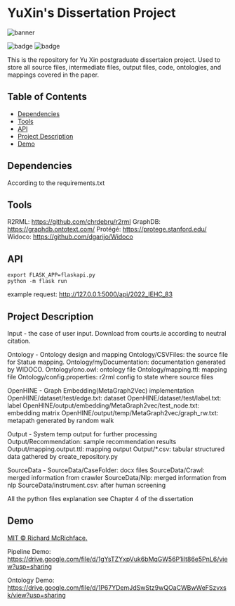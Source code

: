 # YuXin's Dissertation Project

![banner]()

![badge]()
![badge]()

This is the repository for Yu Xin postgraduate dissertaion project. Used to store all source files, intermediate files, output files, code, ontologies, and mappings covered in the paper.

## Table of Contents

- [Dependencies](#dependencies)
- [Tools](#tool)
- [API](#api)
- [Project Description](#description)
- [Demo](#demo)

## Dependencies
According to the requirements.txt

## Tools
R2RML: https://github.com/chrdebru/r2rml
GraphDB: https://graphdb.ontotext.com/
Protégé: https://protege.stanford.edu/
Widoco: https://github.com/dgarijo/Widoco

## API
```
export FLASK_APP=flaskapi.py
python -m flask run
```
example request: http://127.0.0.1:5000/api/2022_IEHC_83

## Project Description
Input - the case of user input. Download from courts.ie according to neutral citation.

Ontology - Ontology design and mapping
Ontology/CSVFiles: the source file for Statue mapping.
Ontology/myDocumentation: documentation generated by WIDOCO.
Ontology/ono.owl: ontology file
Ontology/mapping.ttl: mapping file
Ontology/config.properties: r2rml config to state where source files

OpenHINE - Graph Embedding(MetaGraph2Vec) implementation
OpenHINE/dataset/test/edge.txt: dataset
OpenHINE/dataset/test/label.txt: label
OpenHINE/output/embedding/MetaGraph2vec/test_node.txt: embedding matrix
OpenHINE/output/temp/MetaGraph2vec/graph_rw.txt: metapath generated by random walk

Output - System temp output for further processing
Output/Recommendation: sample recommendation results
Output/mapping.output.ttl: mapping output
Output/\*.csv: tabular structured data gathered by create_repository.py

SourceData - 
SourceData/CaseFolder: docx files
SourceData/Crawl: merged information from crawler
SourceData/Nlp: merged information from nlp
SourceData/instrument.csv: after human screening

All the python files explanation see Chapter 4 of the dissertation

## Demo

[MIT © Richard McRichface.](../LICENSE)

Pipeline Demo:
https://drive.google.com/file/d/1gYsTZYxpVuk6bMqGW56P1ilt86e5PnL6/view?usp=sharing

Ontology Demo:
https://drive.google.com/file/d/1P67YDemJdSwStz9wQOaCWBwWeFSzvxsk/view?usp=sharing
